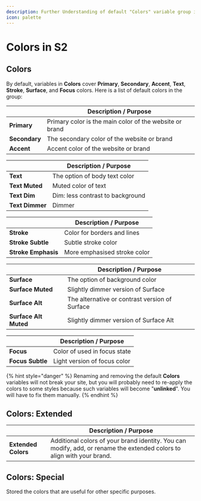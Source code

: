 ```yaml
---
description: Further Understanding of default "Colors" variable group in the S2 Framework.
icon: palette
---
```


# Colors in S2

## Colors

By default, variables in **Colors** cover **Primary**, **Secondary**, **Accent**, **Text**, **Stroke**, **Surface**, and **Focus** colors. Here is a list of default colors in the group:

|               | Description / Purpose                                   |
| ------------- | ------------------------------------------------------- |
| **Primary**   | Primary color is the main color of the website or brand |
| **Secondary** | The secondary color of the website or brand             |
| **Accent**    | Accent color of the website or brand                    |

|                 | Description / Purpose            |
| --------------- | -------------------------------- |
| **Text**        | The option of body text color    |
| **Text Muted**  | Muted color of text              |
| **Text Dim**    | Dim: less contrast to background |
| **Text Dimmer** | Dimmer                           |

|                     | Description / Purpose        |
| ------------------- | ---------------------------- |
| **Stroke**          | Color for borders and lines  |
| **Stroke Subtle**   | Subtle stroke color          |
| **Stroke Emphasis** | More emphasised stroke color |

|                       | Description / Purpose                          |
| --------------------- | ---------------------------------------------- |
| **Surface**           | The option of background color                 |
| **Surface Muted**     | Slightly dimmer version of Surface             |
| **Surface Alt**       | The alternative or contrast version of Surface |
| **Surface Alt Muted** | Slightly dimmer version of Surface Alt         |

|                  | Description / Purpose        |
| ---------------- | ---------------------------- |
| **Focus**        | Color of used in focus state |
| **Focus Subtle** | Light version of focus color |

{% hint style="danger" %}
Renaming and removing the default **Colors** variables will not break your site, but you will probably need to re-apply the colors to some styles because such variables will become "**unlinked**". You will have to fix them manually.
{% endhint %}



## Colors: Extended

|                     | Description / Purpose                                                                                                  |
| ------------------- | ---------------------------------------------------------------------------------------------------------------------- |
| **Extended Colors** | Additional colors of your brand identity. You can modify, add, or rename the extended colors to align with your brand. |



## Colors: Special

Stored the colors that are useful for other specific purposes.



